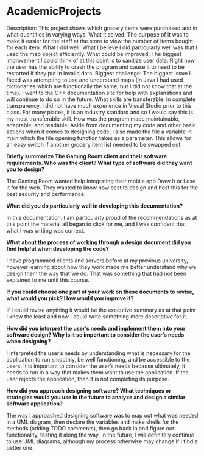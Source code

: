 # AcademicProjects

Description:
This project shows which grocery items were purchased and in what quantities in varying ways.
What it solved:
The purpose of it was to make it easier for the staff at the store to view the number of items bought for each item.
What I did well:
What I believe I did particularly well was that I used the map object efficiently.
What could be improved:
The biggest improvement I could think of at this point is to sanitize user data. Right now the user has the ability to crash the program and cause it to need to be restarted if they put in invalid data.
Biggest challenge:
The biggest issue I faced was attempting to use and understand maps (in Java I had used dictionaries which are functionally the same, but I did not know that at the time). I went to the C++ documentation site for help with explanations and will continue to do so in the future.
What skills are transferable:
In complete transparency, I did not have much experience in Visual Studio prior to this class. For many places, it is an industry standard and so I would say this is my most transferable skill.
How was the program made maintainable, adaptable, and readable:
Aside from documenting my code and other basic actions when it comes to designing code, I also made the file a variable in main which the file opening function takes as a parameter. This allows for an easy switch if another grocery item list needed to be swapped out.



**Briefly summarize The Gaming Room client and their software requirements. Who was the client? What type of software did they want you to design?**
  
The Gaming Room wanted help integrating their mobile app Draw It or Lose It for the web. They wanted to know how best to design and host this for the best security and performance.
  
**What did you do particularly well in developing this documentation?**

In this documentation, I am particularly proud of the recommendations as at this point the material all began to click for me, and I was confident that what I was writing was correct.

**What about the process of working through a design document did you find helpful when developing the code?**

I have programmed clients and servers before at my previous university, however learning about how they work made me better understand why we design them the way that we do. That was something that had not been explained to me until this course.

**If you could choose one part of your work on these documents to revise, what would you pick? How would you improve it?**

If I could revise anything it would be the executive summary as at that point I knew the least and now I could write something more descriptive for it.

**How did you interpret the user’s needs and implement them into your software design? Why is it so important to consider the user’s needs when designing?**

I interpreted the user’s needs by understanding what is necessary for the application to run smoothly, be well functioning, and be accessible to the users. It is important to consider the user’s needs because ultimately, it needs to run in a way that makes them want to use the application. If the user rejects the application, then it is not completing its purpose.

**How did you approach designing software? What techniques or strategies would you use in the future to analyze and design a similar software application?**

The way I approached designing software was to map out what was needed in a UML diagram, then declare the variables and make shells for the methods (adding TODO comments), then go back in and figure out functionality, testing it along the way. In the future, I will definitely continue to use UML diagrams, although my process otherwise may change if I find a better one.
